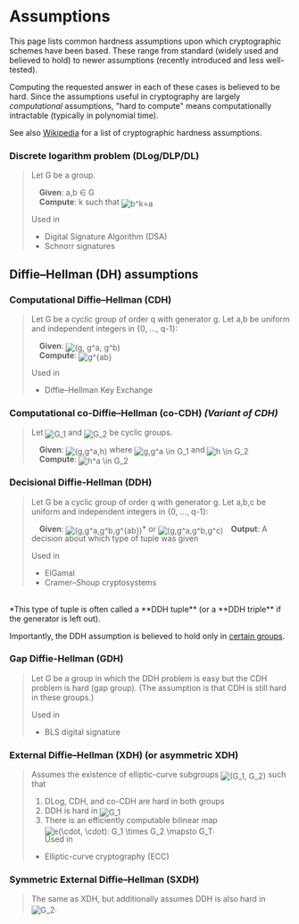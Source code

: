 # Assumptions

This page lists common hardness assumptions upon which cryptographic schemes have been based. These range from standard (widely used and believed to hold) to newer assumptions (recently introduced and less well-tested).

<!-- Maybe color-code based on how standard they are? -->
<!-- Also give any implications -->

Computing the requested answer in each of these cases is believed to be hard. Since the assumptions useful in cryptography are largely _computational_ assumptions, "hard to compute" means computationally intractable (typically in polynomial time).

See also [Wikipedia](https://en.wikipedia.org/wiki/Computational_hardness_assumption#Common_cryptographic_hardness_assumptions) for a list of cryptographic hardness assumptions.

### **Discrete logarithm problem (DLog/DLP/DL)**

> Let G be a group.
>
>  **Given**: a,b ∈ G  <br/>
>  **Compute**: k such that <img alt="b^k=a" src="https://render.githubusercontent.com/render/math?math=b%5Ek%3Da" style="transform: translateY(20%);" />
>
> Used in
> * Digital Signature Algorithm (DSA)
> * Schnorr signatures
## Diffie–Hellman (DH) assumptions

### **Computational Diffie–Hellman (CDH)**

> Let G be a cyclic group of order q with generator g. Let a,b be uniform and independent integers in {0, ..., q-1}:
>
>  **Given**: <img alt="(g, g^a, g^b)" src="https://render.githubusercontent.com/render/math?math=%28g%2C%20g%5Ea%2C%20g%5Eb%29" style="transform: translateY(20%);" />  <br/>
>  **Compute**: <img alt="g^{ab}" src="https://render.githubusercontent.com/render/math?math=g%5E%7Bab%7D" style="transform: translateY(20%);" />
>
> Used in
> * Diffie–Hellman Key Exchange
### **Computational co-Diffie–Hellman (co-CDH)** _(Variant of CDH)_

> Let <img alt="G_1" src="https://render.githubusercontent.com/render/math?math=G_1" style="transform: translateY(20%);" /> and <img alt="G_2" src="https://render.githubusercontent.com/render/math?math=G_2" style="transform: translateY(20%);" /> be cyclic groups.
>
>  **Given**: <img alt="(g,g^a,h)" src="https://render.githubusercontent.com/render/math?math=%28g%2Cg%5Ea%2Ch%29" style="transform: translateY(20%);" /> where <img alt="g,g^a \in G_1" src="https://render.githubusercontent.com/render/math?math=g%2Cg%5Ea%20%5Cin%20G_1" style="transform: translateY(20%);" /> and <img alt="h \in G_2" src="https://render.githubusercontent.com/render/math?math=h%20%5Cin%20G_2" style="transform: translateY(20%);" />  <br/>
>  **Compute**: <img alt="h^a \in G_2" src="https://render.githubusercontent.com/render/math?math=h%5Ea%20%5Cin%20G_2" style="transform: translateY(20%);" />

### **Decisional Diffie-Hellman (DDH)**

> Let G be a cyclic group of order q with generator g. Let a,b,c be uniform and independent integers in {0, ..., q-1}:
>
>  **Given**: <img alt="(g,g^a,g^b,g^{ab})" src="https://render.githubusercontent.com/render/math?math=%28g%2Cg%5Ea%2Cg%5Eb%2Cg%5E%7Bab%7D%29" style="transform: translateY(20%);" />* or <img alt="(g,g^a,g^b,g^c)" src="https://render.githubusercontent.com/render/math?math=%28g%2Cg%5Ea%2Cg%5Eb%2Cg%5Ec%29" style="transform: translateY(20%);" /> **Output**: A decision about which type of tuple was given
>
> Used in
> * ElGamal
> * Cramer–Shoup cryptosystems
<br/>
*This type of tuple is often called a **DDH tuple** (or a **DDH triple** if the generator is left out).

Importantly, the DDH assumption is believed to hold only in [certain groups](https://en.wikipedia.org/wiki/Decisional_Diffie%E2%80%93Hellman_assumption#Groups_for_which_DDH_is_assumed_to_hold).

### **Gap Diffie-Hellman (GDH)**

> Let G be a group in which the DDH problem is easy but the CDH problem is hard (gap group). (The assumption is that CDH is still hard in these groups.)
>
> Used in
> * BLS digital signature
### **External Diffie–Hellman (XDH)** (or **asymmetric XDH**)

> Assumes the existence of elliptic-curve subgroups <img alt="(G_1, G_2)" src="https://render.githubusercontent.com/render/math?math=%28G_1%2C%20G_2%29" style="transform: translateY(20%);" /> such that
> 1. DLog, CDH, and co-CDH are hard in both groups
> 2. DDH is hard in <img alt="G_1" src="https://render.githubusercontent.com/render/math?math=G_1" style="transform: translateY(20%);" />
> 3. There is an efficiently computable bilinear map <img alt="e(\cdot, \cdot): G_1 \times G_2 \mapsto G_T" src="https://render.githubusercontent.com/render/math?math=e%28%5Ccdot%2C%20%5Ccdot%29%3A%20G_1%20%5Ctimes%20G_2%20%5Cmapsto%20G_T" style="transform: translateY(20%);" />. <br/>
> Used in
> * Elliptic-curve cryptography (ECC)
### **Symmetric External Diffie–Hellman (SXDH)**

> The same as XDH, but additionally assumes DDH is also hard in <img alt="G_2" src="https://render.githubusercontent.com/render/math?math=G_2" style="transform: translateY(20%);" />.
> <!-- Implies XDH. -->

